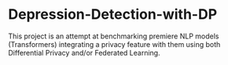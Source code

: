 # Depression-Detection-with-DP
This project is an attempt at benchmarking premiere NLP models (Transformers) integrating a privacy feature with them using both Differential Privacy and/or Federated Learning.
